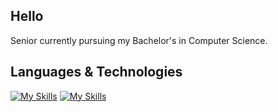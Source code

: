 ## Hello
Senior currently pursuing my Bachelor's in Computer Science.
## Languages & Technologies
[![My Skills](https://skillicons.dev/icons?i=html,css,js,python,java,kotlin)](https://skillicons.dev)
[![My Skills](https://skillicons.dev/icons?i=nodejs,jquery,react,qt,mongodb,firebase,ae)](https://skillicons.dev)
